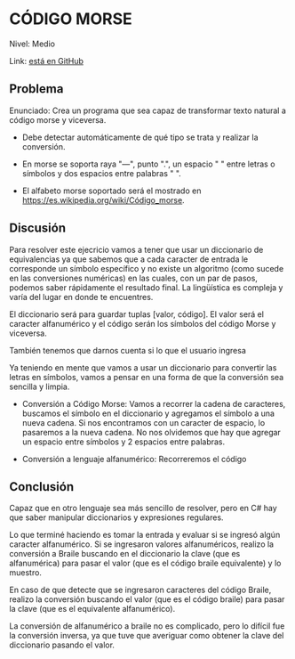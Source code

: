 # CÓDIGO MORSE

Nivel: Medio

Link: [está en GitHub](https://github.com/mouredev/Weekly-Challenge-2022-Kotlin/blob/main/app/src/main/java/com/mouredev/weeklychallenge2022/Challenge9.kt)

## Problema

Enunciado: Crea un programa que sea capaz de transformar texto natural a código morse y viceversa.

- Debe detectar automáticamente de qué tipo se trata y realizar la conversión.

- En morse se soporta raya "—", punto ".", un espacio " " entre letras o símbolos y dos espacios entre palabras "  ".

- El alfabeto morse soportado será el mostrado en <https://es.wikipedia.org/wiki/Código_morse>.

## Discusión

Para resolver este ejecricio vamos a tener que usar un diccionario de equivalencias ya que sabemos que a cada caracter de entrada le corresponde un símbolo específico y no existe un algoritmo (como sucede en las conversiones numéricas) en las cuales, con un par de pasos, podemos saber rápidamente el resultado final. La lingüística es compleja y varía del lugar en donde te encuentres.

El diccionario será para guardar tuplas [valor, código]. El valor será el caracter alfanumérico y el código serán los símbolos del código Morse y viceversa.

También tenemos que darnos cuenta si lo que el usuario ingresa

Ya teniendo en mente que vamos a usar un diccionario para convertir las letras en símbolos, vamos a pensar en una forma de que la conversión sea sencilla y limpia.

- Conversión a Código Morse:
Vamos a recorrer la cadena de caracteres, buscamos el símbolo en el diccionario y agregamos el símbolo a una nueva cadena. Si nos encontramos con un caracter de espacio, lo pasaremos a la nueva cadena. No nos olvidemos que hay que agregar un espacio entre símbolos y 2 espacios entre palabras.

- Conversión a lenguaje alfanumérico:
Recorreremos el código

## Conclusión

Capaz que en otro lenguaje sea más sencillo de resolver, pero en C# hay que saber manipular diccionarios y expresiones regulares.

Lo que terminé haciendo es tomar la entrada y evaluar si se ingresó algún caracter alfanumérico. Si se ingresaron valores alfanuméricos, realizo la conversión a Braile buscando en el diccionario la clave (que es alfanumérica) para pasar el valor (que es el código braile equivalente) y lo muestro.

En caso de que detecte que se ingresaron caracteres del código Braile, realizo la conversión buscando el valor (que es el código braile) para pasar la clave (que es el equivalente alfanumérico).

La conversión de alfanumérico a braile no es complicado, pero lo difícil fue la conversión inversa, ya que tuve que averiguar como obtener la clave del diccionario pasando el valor.
